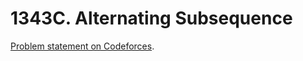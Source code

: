 # 1343C. Alternating Subsequence

[Problem statement on Codeforces](https://codeforces.com/problemset/problem/1343/C?locale=en).
